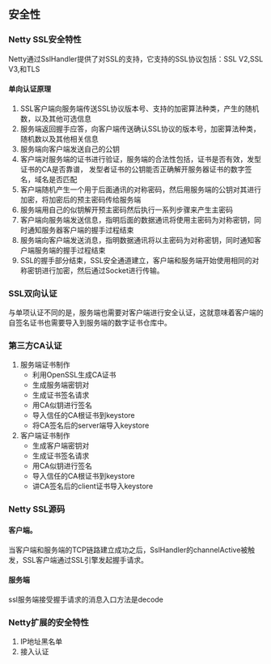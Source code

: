 ## 安全性

### Netty SSL安全特性
Netty通过SslHandler提供了对SSL的支持，它支持的SSL协议包括：SSL V2,SSL V3,和TLS

#### 单向认证原理
1. SSL客户端向服务端传送SSL协议版本号、支持的加密算法种类，产生的随机数，以及其他可选信息
2. 服务端返回握手应答，向客户端传送确认SSL协议的版本号，加密算法种类，随机数以及其他相关信息
3. 服务端向客户端发送自己的公钥
4. 客户端对服务端的证书进行验证，服务端的合法性包括，证书是否有效，发型证书的CA是否靠谱，
    发型者证书的公钥能否正确解开服务器证书的数字签名，域名是否匹配
5. 客户端随机产生一个用于后面通讯的对称密码，然后用服务端的公钥对其进行加密，将加密后的预主密码传给服务端
6. 服务端用自己的似钥解开预主密码然后执行一系列步骤来产生主密码
7. 客户端向服务端发送信息，指明后面的数据通讯将使用主密码为对称密钥，同时通知服务器客户端的握手过程结束
8. 服务端向客户端发送消息，指明数据通讯将以主密码为对称密钥，同时通知客户端服务端的握手过程结束
9. SSL的握手部分结束，SSL安全通道建立，客户端和服务端开始使用相同的对称密钥进行加密，然后通过Socket进行传输。

### SSL双向认证
与单项认证不同的是，服务端也需要对客户端进行安全认证，这就意味着客户端的自签名证书也需要导入到服务端的数字证书仓库中。

### 第三方CA认证
1. 服务端证书制作
    - 利用OpenSSL生成CA证书
    - 生成服务端密钥对
    - 生成证书签名请求
    - 用CA似钥进行签名
    - 导入信任的CA根证书到keystore
    - 将CA签名后的server端导入keystore
2. 客户端证书制作
    - 生成客户端密钥对
    - 生成证书签名请求
    - 用CA似钥进行签名
    - 导入信任的CA根证书到keystore
    - 讲CA签名后的client证书导入keystore
    
### Netty SSL源码

#### 客户端。
当客户端和服务端的TCP链路建立成功之后，SslHandler的channelActive被触发，SSL客户端通过SSL引擎发起握手请求。

#### 服务端
ssl服务端接受握手请求的消息入口方法是decode


### Netty扩展的安全特性
1. IP地址黑名单
2. 接入认证
        
